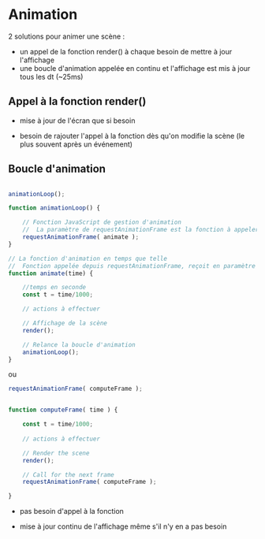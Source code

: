 # Animation

2 solutions pour animer une scène :
* un appel de la fonction render() à chaque besoin de mettre à jour l'affichage
* une boucle d'animation appelée en continu et l'affichage est mis à jour tous les dt (~25ms)

## Appel à la fonction render()
+ mise à jour de l'écran que si besoin
- besoin de rajouter l'appel à la fonction dès qu'on modifie la scène (le plus souvent après un événement)

## Boucle d'animation

```javascript

animationLoop();

function animationLoop() {

    // Fonction JavaScript de gestion d'animation
    //  La paramètre de requestAnimationFrame est la fonction à appeler régulièrement
    requestAnimationFrame( animate );
}

// La fonction d'animation en temps que telle
//  Fonction appelée depuis requestAnimationFrame, reçoit en paramètre le temps écoule (en ms).
function animate(time) {

    //temps en seconde
    const t = time/1000;

    // actions à effectuer

    // Affichage de la scène
    render();

    // Relance la boucle d'animation
    animationLoop();
}
```
ou 

``` javascript 
requestAnimationFrame( computeFrame );


function computeFrame( time ) {

    const t = time/1000;
    
    // actions à effectuer

    // Render the scene
    render();

    // Call for the next frame
    requestAnimationFrame( computeFrame );

}
```

+ pas besoin d'appel à la fonction
- mise à jour continu de l'affichage même s'il n'y en a pas besoin
